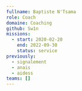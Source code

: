```yaml
---
fullname: Baptiste N'Tsama
role: Coach
domaine: Coaching
github: Sw1n
missions:
  - start: 2020-02-20
    end: 2022-09-30
    status: service
previously:
  - signalement
  - anais
  - aidess
teams: []
---
```


